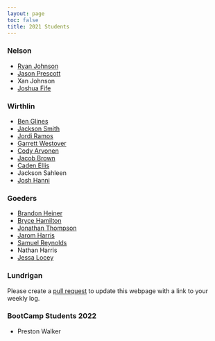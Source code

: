 ```yaml
---
layout: page
toc: false
title: 2021 Students
---
```


### Nelson
* [Ryan Johnson](https://ryancj14.github.io/ryancj14/pages/log)
* [Jason Prescott](https://jason1234309.github.io/Immerse_Website/pages/log/)
* Xan Johnson
* [Joshua Fife](https://whiteninjaz.github.io/pages/log/)


### Wirthlin
* [Ben Glines](https://benglines.github.io/immerse-website/pages/log/)
* [Jackson Smith](https://rjsmith1999.github.io/IMMERSE/pages/log/)
* [Jordi Ramos](https://jordi1215.github.io/pages/log)
* [Garrett Westover](https://garrettxw.github.io/garrettx/pages/log)
* [Cody Arvonen](https://codyarvonen.github.io/personal_website/)
* [Jacob Brown](https://jacobdbrown4.github.io/jacob_brown//pages/log/)
* [Caden Ellis](https://caden-ellis77.github.io/ImmerseSite/pages/log/)
* Jackson Sahleen
* [Josh Hanni](https://joshhanni20.github.io/immersewebsite/pages/log/)

### Goeders
* [Brandon Heiner](https://heinerb1.github.io/pages/log/)
* [Bryce Hamilton](https://brycejh.github.io/CCL_Page/pages/log/)
* [Jonathan Thompson](https://jonath48.github.io/pages/log/)
* [Jarom Harris](https://jaromharris.github.io/immerse/)
* [Samuel Reynolds](https://thedhcreator.github.io/pages/log/)
* Nathan Harris
* [Jessa Locey](https://jessalocey.github.io/pages/log/)

### Lundrigan


Please create a [pull request](https://github.com/byu-cpe/ComputingBootCamp/pulls) to update this webpage with a link to your weekly log.



### BootCamp Students 2022
* Preston Walker


